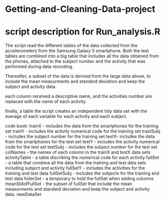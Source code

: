 # Getting-and-Cleaning-Data-project

# script description for Run_analysis.R

The script read the different tables of the data collected from the accelerometers from the Samsung Galaxy S smartphone. Both the test tables are combined into a big table that includes all the data obtained from the phones, attached to the subject number and the activity that was performed during data recording.

Thereafter, a subset of the data is derived from the large data above, to include the mean measurments and standard deviation and keep the subject and activity data.

each column received a descriptive name, and the activities number are replaced with the name of each activity.

finally, a table the script creates an independent tidy data set with the average of each variable for each activity and each subject.

code book:
trainX - includes the data from the smartphones for the training set
trainY - includes the activity numerical code for the training set
trainSubj - includes the subject number for the training set
testX- includes the data from the smartphones for the test set
testY - includes the activity numerical code for the test set
testSubj - includes the subject number for the test set
colNames - the names of each column in the trainX and testX data sets
activityTable - a table discribing the numerical code for each activity
fullSet - a table that combine all the data from the training and test data sets including subject and activity
fullSetY - includes the activities for the training and test data 
fullSetSubj - includes the subjects for the training and test data 
fullerSet - a temporary to hold the fullSet when adding columns
meanStdofFullSet - the subset of fullSet that include the mean measurments and standard deviation and keep the subject and activity data.
newDataSet
